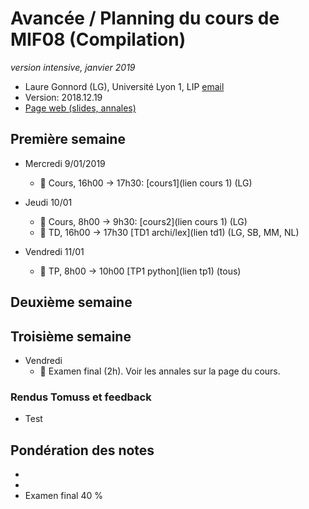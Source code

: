# Avancée / Planning du cours de MIF08 (Compilation)
_version intensive, janvier 2019_

  * Laure Gonnord (LG), Université Lyon 1, LIP [email](mailto:laure.gonnord@ens-lyon.fr)
  * Version: 2018.12.19
  * [Page web (slides, annales)](http://laure.gonnord.org/pro/compilM1.html)

## Première semaine

  - Mercredi 9/01/2019
     - :book: Cours, 16h00 -> 17h30: [cours1](lien cours 1) (LG)
 
  - Jeudi 10/01
     - :book: Cours, 8h00 -> 9h30: [cours2](lien cours 1) (LG)
	 - :hammer: TD, 16h00 -> 17h30 [TD1 archi/lex](lien td1) (LG, SB,
       MM, NL)
   
  - Vendredi 11/01
	 - :hammer: TP, 8h00 -> 10h00 [TP1 python](lien tp1) (tous)

## Deuxième semaine


## Troisième semaine

  - Vendredi 
	- :mag_right: Examen final (2h). Voir les annales sur la page du
      cours.


### Rendus Tomuss et feedback

  - Test

## Pondération des notes

  - 
  - 
  - Examen final 40 %
